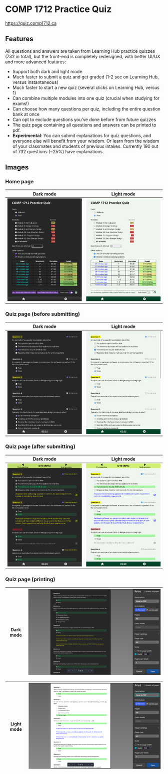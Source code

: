 # COMP 1712 Practice Quiz  

<https://quiz.comp1712.ca>

## Features

All questions and answers are taken from Learning Hub practice quizzes (732 in total), but the front-end is completely redesigned, with better UI/UX and more advanced features:

- Support both dark and light mode
- Much faster to submit a quiz and get graded (1-2 sec on Learning Hub, versus instantaneous)
- Much faster to start a new quiz (several clicks on Learning Hub, versus 1)
- Can combine multiple modules into one quiz (crucial when studying for exams!)
- Can choose how many questions per quiz, including the entire question bank at once
- Can opt to exclude questions you've done before from future quizzes
- The quiz page containing all questions and answers can be printed to pdf.
- **Experimental**: You can submit explanations for quiz questions, and everyone else will benefit from your wisdom. Or learn from the wisdom of your classmates and students of previous intakes. Currently 190 out of 732 questions (~25%) have explanations.

## Images

### Home page

Dark mode | Light mode
:--------:|:----------:
![home page in dark mode](/images/home-dark.png) | ![home page in light mode](/images/home-light.png)

### Quiz page (before submitting)

Dark mode | Light mode
:--------:|:----------:
![quiz page in dark mode](/images/quiz-dark.png) | ![quiz page in light mode](/images/quiz-light.png)

### Quiz page (after submitting)

Dark mode | Light mode
:--------:|:----------:
![printed quiz page in dark mode](/images/quiz-submitted-dark.png) | ![submitted quiz page in light mode](/images/quiz-submitted-light.png)

### Quiz page (printing)

Dark mode  | ![printed quiz page in dark mode](/images/quiz-printed-dark.png)
:---------:|:---------:

Light mode | ![submitted quiz page in light mode](/images/quiz-printed-light.png)
:---------:|:---------:
